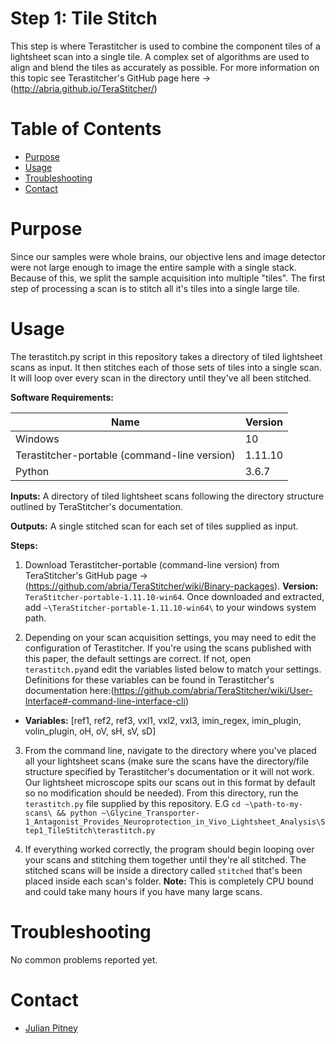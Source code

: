 # Step 1: Tile Stitch

This step is where Terastitcher is used to combine the component tiles of a lightsheet scan into a single tile. A complex set of algorithms are used to align and blend the tiles as accurately as possible. For more information on this topic see Terastitcher's GitHub page here -> (http://abria.github.io/TeraStitcher/)

# Table of Contents
* [Purpose](#purpose)
* [Usage](#usage)
* [Troubleshooting](#troulbeshooting)
* [Contact](#contact)

# Purpose
Since our samples were whole brains, our objective lens and image detector were not large enough to image the entire sample with a single stack. Because of this, we split the sample acquisition into multiple "tiles". The first step of processing a scan is to stitch all it's tiles into a single large tile.
# Usage
The terastitch.py script in this repository takes a directory of tiled lightsheet scans as input. It then stitches each of those sets of tiles into a single scan. It will loop over every scan in the directory until they've all been stitched.

**Software Requirements:**

| Name | Version |
| ----------- | ----------- |
| Windows | 10 |
| Terastitcher-portable (command-line version) | 1.11.10 |
| Python | 3.6.7 |

**Inputs:** A directory of tiled lightsheet scans following the directory structure outlined by TeraStitcher's documentation.

**Outputs:** A single stitched scan for each set of tiles supplied as input.

**Steps:**

1. Download Terastitcher-portable (command-line version) from TeraStitcher's GitHub page -> (https://github.com/abria/TeraStitcher/wiki/Binary-packages). **Version:** `TeraStitcher-portable-1.11.10-win64`. Once downloaded and extracted, add `~\TeraStitcher-portable-1.11.10-win64\` to your windows system path.  

2. Depending on your scan acquisition settings, you may need to edit the configuration of Terastitcher. If you're using the scans published with this paper, the default settings are correct. If not, open `terastitch.py`and edit the variables listed below to match your settings. Definitions for these variables can be found in Terastitcher's documentation here:(https://github.com/abria/TeraStitcher/wiki/User-Interface#-command-line-interface-cli)
- **Variables:** [ref1, ref2, ref3, vxl1, vxl2, vxl3, imin_regex, imin_plugin, volin_plugin, oH, oV, sH, sV, sD]


3. From the command line, navigate to the directory where you've placed all your lightsheet scans (make sure the scans have the directory/file structure specified by Terastitcher's documentation or it will not work. Our lightsheet microscope spits our scans out in this format by default so no modification should be needed). From this directory, run the `terastitch.py` file supplied by this repository. E.G `cd ~\path-to-my-scans\ && python ~\Glycine_Transporter-1_Antagonist_Provides_Neuroprotection_in_Vivo_Lightsheet_Analysis\Step1_TileStitch\terastitch.py`

4. If everything worked correctly, the program should begin looping over your scans and stitching them together until they're all stitched. The stitched scans will be inside a directory called `stitched` that's been placed inside each scan's folder. **Note:** This is completely CPU bound and could take many hours if you have many large scans.

# Troubleshooting

No common problems reported yet.
# Contact
* [Julian Pitney](www.julianpitney.com)
